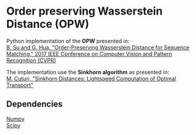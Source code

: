 # Order preserving Wasserstein Distance (OPW)
Python implementation of the **OPW** presented in:  
[B. Su and G. Hua, "Order-Preserving Wasserstein Distance for Sequence Matching," 2017 IEEE Conference on Computer Vision and Pattern Recognition (CVPR)](https://ieeexplore.ieee.org/document/8099793)

The implementation use the **Sinkhorn algorithm** as presented in:  
[M. Cuturi, "Sinkhorn Distances: Lightspeed Computation of Optimal Transport"](https://papers.nips.cc/paper/4927-sinkhorn-distances-lightspeed-computation-of-optimal-transport.pdf)

## Dependencies
[Numpy](https://numpy.org/)  
[Scipy](https://www.scipy.org/)
